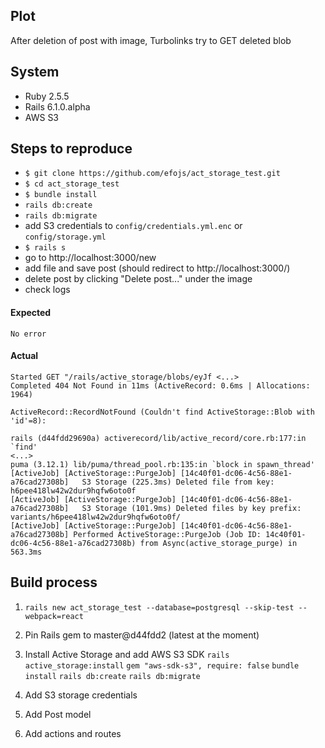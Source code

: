 ## Plot
After deletion of post with image, Turbolinks try to GET deleted blob

## System
* Ruby 2.5.5
* Rails 6.1.0.alpha
* AWS S3


## Steps to reproduce

* `$ git clone https://github.com/efojs/act_storage_test.git`
* `$ cd act_storage_test`
* `$ bundle install`
* `rails db:create`
* `rails db:migrate`
* add S3 credentials to `config/credentials.yml.enc` or `config/storage.yml`
* `$ rails s`
* go to http://localhost:3000/new
* add file and save post (should redirect to http://localhost:3000/)
* delete post by clicking "Delete post..." under the image
* check logs

#### Expected
    No error

#### Actual

```
Started GET "/rails/active_storage/blobs/eyJf <...>
Completed 404 Not Found in 11ms (ActiveRecord: 0.6ms | Allocations: 1964)

ActiveRecord::RecordNotFound (Couldn't find ActiveStorage::Blob with 'id'=8):

rails (d44fdd29690a) activerecord/lib/active_record/core.rb:177:in `find'
<...>
puma (3.12.1) lib/puma/thread_pool.rb:135:in `block in spawn_thread'
[ActiveJob] [ActiveStorage::PurgeJob] [14c40f01-dc06-4c56-88e1-a76cad27308b]   S3 Storage (225.3ms) Deleted file from key: h6pee418lw42w2dur9hqfw6oto0f
[ActiveJob] [ActiveStorage::PurgeJob] [14c40f01-dc06-4c56-88e1-a76cad27308b]   S3 Storage (101.9ms) Deleted files by key prefix: variants/h6pee418lw42w2dur9hqfw6oto0f/
[ActiveJob] [ActiveStorage::PurgeJob] [14c40f01-dc06-4c56-88e1-a76cad27308b] Performed ActiveStorage::PurgeJob (Job ID: 14c40f01-dc06-4c56-88e1-a76cad27308b) from Async(active_storage_purge) in 563.3ms
```




## Build process
1. `rails new act_storage_test --database=postgresql --skip-test --webpack=react`

2. Pin Rails gem to master@d44fdd2 (latest at the moment)

3. Install Active Storage and add AWS S3 SDK
    `rails active_storage:install`
    `gem "aws-sdk-s3", require: false`
    `bundle install`
    `rails db:create`
    `rails db:migrate`

4. Add S3 storage credentials

5. Add Post model

6. Add actions and routes
